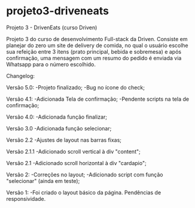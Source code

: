 # projeto3-driveneats
Projeto 3 - DrivenEats (curso Driven)

Projeto 3 do curso de desenvolvimento Full-stack da Driven.
Consiste em planejar do zero um site de delivery de comida, no qual o usuário escolhe sua refeição entre 3 itens (prato principal, bebida e sobremesa) e após confirmação, uma mensagem com um resumo do pedido é enviada via Whatsapp para o número escolhido.

Changelog:

Versão 5.0:
-Projeto finalizado;
-Bug no ícone do check;

Versão 4.1:
-Adicionada Tela de confirmação;
-Pendente scripts na tela de confirmação;

Versão 4.0:
-Adicionada função finalizar;

Versão 3.0
-Adicionada função selecionar;

Versão 2.2
-Ajustes de layout nas barras fixas;

Versão 2.1.1
-Adicionado scroll vertical à div "content";

Versão 2.1
-Adicionado scroll horizontal à div "cardapio";

Versão 2:
-Correções no layout;
-Adicionado script com função "selecionar" (ainda em teste);

Versão 1:
-Foi criado o layout básico da página. Pendências de responsividade.
